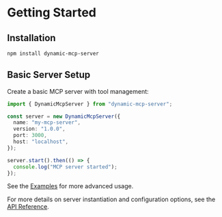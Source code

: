 # Getting Started

## Installation

```bash
npm install dynamic-mcp-server
```

## Basic Server Setup

Create a basic MCP server with tool management:

```typescript
import { DynamicMcpServer } from "dynamic-mcp-server";

const server = new DynamicMcpServer({
  name: "my-mcp-server",
  version: "1.0.0",
  port: 3000,
  host: "localhost",
});

server.start().then(() => {
  console.log("MCP server started");
});
```

See the [Examples](./examples.md) for more advanced usage.

For more details on server instantiation and configuration options, see the [API Reference](./api-reference.md).
